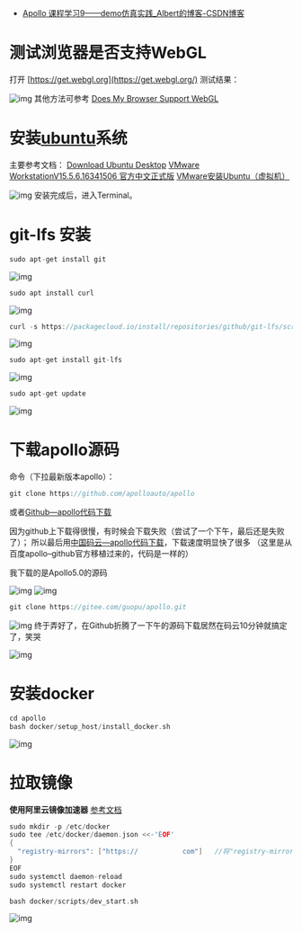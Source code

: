 - [Apollo 课程学习9——demo仿真实践_Albert的博客-CSDN博客](https://blog.csdn.net/weixin_43476492/article/details/108000187)

# 测试浏览器是否支持WebGL

打开 [https://get.webgl.org](https://get.webgl.org/)
测试结果：

![img](https://img-blog.csdnimg.cn/20200814160729407.jpg)
其他方法可参考
[Does My Browser Support WebGL](https://www.cnblogs.com/liushen/p/7159839.html)

# 安装[ubuntu](https://so.csdn.net/so/search?q=ubuntu&spm=1001.2101.3001.7020)系统

主要参考文档：
[Download Ubuntu Desktop](https://ubuntu.com/download/desktop)
[VMware WorkstationV15.5.6.16341506 官方中文正式版](https://www.cr173.com/soft/68480.html)
[VMware安装Ubuntu（虚拟机）](https://www.cnblogs.com/iors/p/10869124.html)

![img](https://img-blog.csdnimg.cn/20200814114925297.jpg#pic_center)
安装完成后，进入Terminal。

# git-lfs 安装

```go
sudo apt-get install git
```

![img](https://img-blog.csdnimg.cn/20200814124843929.jpg#pic_left)

```c
sudo apt install curl
```

![img](https://img-blog.csdnimg.cn/20200814124639613.jpg#pic_left)

```c
curl -s https://packagecloud.io/install/repositories/github/git-lfs/script.deb.sh | sudo bash
```

![img](https://img-blog.csdnimg.cn/20200814125554548.jpg#pic_left)

```c
sudo apt-get install git-lfs
```

![img](https://img-blog.csdnimg.cn/20200814130924911.jpg)

```c
sudo apt-get update
```

![img](https://img-blog.csdnimg.cn/20200814131103523.jpg)

# 下载apollo源码

命令（下拉最新版本apollo）：

```c
git clone https://github.com/apolloauto/apollo
```

或者[Github—apollo代码下载](https://github.com/ApolloAuto/apollo/)

因为github上下载得很慢，有时候会下载失败（尝试了一个下午，最后还是失败了）；
所以最后用[中国码云—apollo代码下载](https://gitee.com/guopu/apollo)，下载速度明显快了很多
（这里是从百度apollo–github官方移植过来的，代码是一样的）

我下载的是Apollo5.0的源码

![img](https://img-blog.csdnimg.cn/2020081422261842.jpg#pic_center)
![img](https://img-blog.csdnimg.cn/20200814222707493.jpg#pic_center)

```c
git clone https://gitee.com/guopu/apollo.git
```

![img](https://img-blog.csdnimg.cn/20200814223103448.jpg)
终于弄好了，在Github折腾了一下午的源码下载居然在码云10分钟就搞定了，笑哭

![img](https://img-blog.csdnimg.cn/2020081422394176.jpg)

# 安装docker

```c
cd apollo
bash docker/setup_host/install_docker.sh
```

![img](https://img-blog.csdnimg.cn/2020081506523725.jpg)

# 拉取镜像

**使用阿里云镜像加速器**
[参考文档](https://blog.csdn.net/weixin_43569697/article/details/89279225)

```c
sudo mkdir -p /etc/docker
sudo tee /etc/docker/daemon.json <<-'EOF'
{
  "registry-mirrors": ["https://           com"]   //将"registry-mirrors": ["https://......com"] （对应自己的加速地址）复制到文件中
}
EOF
sudo systemctl daemon-reload
sudo systemctl restart docker

bash docker/scripts/dev_start.sh
```

![img](https://img-blog.csdnimg.cn/20200815100056744.png)